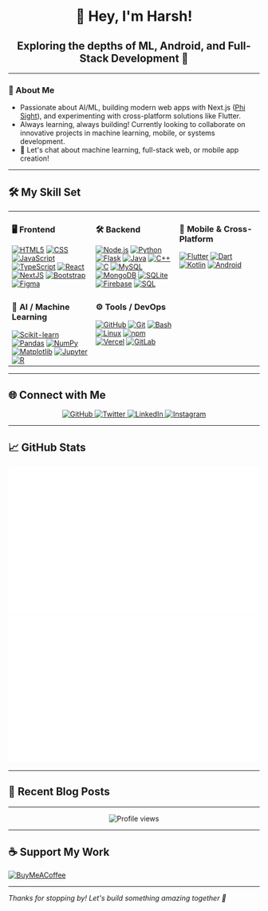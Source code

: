 <div align="center">

# 👋 Hey, I'm Harsh!  
## Exploring the depths of ML, Android, and Full-Stack Development 🚀

</div>

---

### 🌱 About Me

- Passionate about AI/ML, building modern web apps with Next.js ([Phi Sight](http://www.phi-sight.com)), and experimenting with cross-platform solutions like Flutter.
- Always learning, always building! Currently looking to collaborate on innovative projects in machine learning, mobile, or systems development.
- 💬 Let's chat about machine learning, full-stack web, or mobile app creation!

---

## 🛠️ My Skill Set

<table>
<tr>
<td valign="top" width="33%">

### 🖥️ Frontend
<div align="left">
  <a href="https://en.wikipedia.org/wiki/HTML5" target="_blank"><img src="https://cdn.jsdelivr.net/gh/devicons/devicon/icons/html5/html5-original-wordmark.svg" alt="HTML5" height="40"/></a>
  <a href="https://www.w3.org/Style/CSS/Overview.en.html" target="_blank"><img src="https://cdn.jsdelivr.net/gh/devicons/devicon/icons/css3/css3-original-wordmark.svg" alt="CSS" height="40"/></a>
  <a href="https://www.javascript.com/" target="_blank"><img src="https://cdn.jsdelivr.net/gh/devicons/devicon/icons/javascript/javascript-original.svg" alt="JavaScript" height="40"/></a>
  <a href="https://www.typescriptlang.org/" target="_blank"><img src="https://cdn.jsdelivr.net/gh/devicons/devicon/icons/typescript/typescript-original.svg" alt="TypeScript" height="40"/></a>
  <a href="https://reactjs.org/" target="_blank"><img src="https://cdn.jsdelivr.net/gh/devicons/devicon/icons/react/react-original-wordmark.svg" alt="React" height="40"/></a>
  <a href="https://nextjs.org/" target="_blank"><img src="https://cdn.jsdelivr.net/gh/devicons/devicon/icons/nextjs/nextjs-original-wordmark.svg" alt="NextJS" height="40"/></a>
  <a href="https://getbootstrap.com/" target="_blank"><img src="https://cdn.jsdelivr.net/gh/devicons/devicon/icons/bootstrap/bootstrap-plain.svg" alt="Bootstrap" height="40"/></a>
  <a href="https://www.figma.com/" target="_blank"><img src="https://cdn.jsdelivr.net/gh/devicons/devicon/icons/figma/figma-original.svg" alt="Figma" height="40"/></a>
</div>

</td>
<td valign="top" width="33%">

### 🛠️ Backend
<div align="left">
  <a href="https://nodejs.org/" target="_blank"><img src="https://cdn.jsdelivr.net/gh/devicons/devicon/icons/nodejs/nodejs-original-wordmark.svg" alt="Node.js" height="40"/></a>
  <a href="https://www.python.org/" target="_blank"><img src="https://cdn.jsdelivr.net/gh/devicons/devicon/icons/python/python-original.svg" alt="Python" height="40"/></a>
  <a href="https://flask.palletsprojects.com/" target="_blank"><img src="https://cdn.jsdelivr.net/gh/devicons/devicon/icons/flask/flask-original-wordmark.svg" alt="Flask" height="40"/></a>
  <a href="https://www.java.com/" target="_blank"><img src="https://cdn.jsdelivr.net/gh/devicons/devicon/icons/java/java-original-wordmark.svg" alt="Java" height="40"/></a>
  <a href="https://www.cplusplus.com/" target="_blank"><img src="https://cdn.jsdelivr.net/gh/devicons/devicon/icons/cplusplus/cplusplus-original.svg" alt="C++" height="40"/></a>
  <a href="https://www.cprogramming.com/" target="_blank"><img src="https://cdn.jsdelivr.net/gh/devicons/devicon/icons/c/c-original.svg" alt="C" height="40"/></a>
  <a href="https://www.mysql.com/" target="_blank"><img src="https://cdn.jsdelivr.net/gh/devicons/devicon/icons/mysql/mysql-original-wordmark.svg" alt="MySQL" height="40"/></a>
  <a href="https://www.mongodb.com/" target="_blank"><img src="https://cdn.jsdelivr.net/gh/devicons/devicon/icons/mongodb/mongodb-original-wordmark.svg" alt="MongoDB" height="40"/></a>
  <a href="https://www.sqlite.org/index.html" target="_blank"><img src="https://cdn.jsdelivr.net/gh/devicons/devicon/icons/sqlite/sqlite-original-wordmark.svg" alt="SQLite" height="40"/></a>
  <a href="https://firebase.google.com/" target="_blank"><img src="https://cdn.jsdelivr.net/gh/devicons/devicon/icons/firebase/firebase-plain-wordmark.svg" alt="Firebase" height="40"/></a>
  <a href="https://www.svgrepo.com/svg/331760/sql-database-generic" target="_blank"><img src="https://www.svgrepo.com/show/331760/sql-database-generic.svg" alt="SQL" height="40"/></a>
</div>

</td>
<td valign="top" width="33%">

### 📱 Mobile & Cross-Platform
<div align="left">
  <a href="https://flutter.dev/" target="_blank"><img src="https://cdn.jsdelivr.net/gh/devicons/devicon/icons/flutter/flutter-original.svg" alt="Flutter" height="40"/></a>
  <a href="https://dart.dev/" target="_blank"><img src="https://cdn.jsdelivr.net/gh/devicons/devicon/icons/dart/dart-original-wordmark.svg" alt="Dart" height="40"/></a>
  <a href="https://kotlinlang.org/" target="_blank"><img src="https://cdn.jsdelivr.net/gh/devicons/devicon/icons/kotlin/kotlin-original.svg" alt="Kotlin" height="40"/></a>
  <a href="https://www.android.com/intl/en_in/" target="_blank"><img src="https://cdn.jsdelivr.net/gh/devicons/devicon/icons/android/android-original-wordmark.svg" alt="Android" height="40"/></a>
</div>

</td>
</tr>
<tr>
<td valign="top" width="33%">

### 🤖 AI / Machine Learning
<div align="left">
  <a href="https://scikit-learn.org/stable/" target="_blank"><img src="https://cdn.jsdelivr.net/gh/devicons/devicon/icons/scikitlearn/scikitlearn-original.svg" alt="Scikit-learn" height="40"/></a>
  <a href="https://pandas.pydata.org/" target="_blank"><img src="https://cdn.jsdelivr.net/gh/devicons/devicon/icons/pandas/pandas-original-wordmark.svg" alt="Pandas" height="40"/></a>
  <a href="https://numpy.org/" target="_blank"><img src="https://cdn.jsdelivr.net/gh/devicons/devicon/icons/numpy/numpy-original-wordmark.svg" alt="NumPy" height="40"/></a>
  <a href="https://matplotlib.org/" target="_blank"><img src="https://cdn.jsdelivr.net/gh/devicons/devicon/icons/matplotlib/matplotlib-original.svg" alt="Matplotlib" height="40"/></a>
  <a href="https://jupyter.org/" target="_blank"><img src="https://cdn.jsdelivr.net/gh/devicons/devicon/icons/jupyter/jupyter-original-wordmark.svg" alt="Jupyter" height="40"/></a>
  <a href="https://www.r-project.org/" target="_blank"><img src="https://cdn.jsdelivr.net/gh/devicons/devicon/icons/r/r-original.svg" alt="R" height="40"/></a>
</div>

</td>
<td valign="top" width="33%">

### ⚙️ Tools / DevOps

<div align="left">
  <a href="https://github.com/" target="_blank"><img src="https://cdn.jsdelivr.net/gh/devicons/devicon/icons/github/github-original-wordmark.svg" alt="GitHub" height="40"/></a>
  <a href="https://git-scm.com/" target="_blank"><img src="https://cdn.jsdelivr.net/gh/devicons/devicon/icons/git/git-original-wordmark.svg" alt="Git" height="40"/></a>
  <a href="https://www.gnu.org/software/bash/" target="_blank"><img src="https://cdn.jsdelivr.net/gh/devicons/devicon/icons/bash/bash-original.svg" alt="Bash" height="40"/></a>
  <a href="https://www.linux.org/" target="_blank"><img src="https://cdn.jsdelivr.net/gh/devicons/devicon/icons/linux/linux-original.svg" alt="Linux" height="40"/></a>
  <a href="https://www.npmjs.com/" target="_blank"><img src="https://cdn.jsdelivr.net/gh/devicons/devicon/icons/npm/npm-original-wordmark.svg" alt="npm" height="40"/></a>
  <a href="https://vercel.com/" target="_blank"><img src="https://cdn.jsdelivr.net/gh/devicons/devicon/icons/vercel/vercel-original.svg" alt="Vercel" height="40"/></a>
  <a href="https://about.gitlab.com/" target="_blank"><img src="https://cdn.jsdelivr.net/gh/devicons/devicon/icons/gitlab/gitlab-original-wordmark.svg" alt="GitLab" height="40"/></a>
</div>

</td>
<td valign="top" width="33%">

</td>
</tr>
</table>

---

## 🌐 Connect with Me

<div align="center">
  <a href="https://github.com/HarshJain69" target="_blank">
    <img src="https://img.shields.io/badge/github-%2324292e.svg?&style=for-the-badge&logo=github&logoColor=white" alt="GitHub" />
  </a>
  <a href="https://twitter.com/Harsh_Gothi_31" target="_blank">
    <img src="https://img.shields.io/badge/twitter-%2300acee.svg?&style=for-the-badge&logo=twitter&logoColor=white" alt="Twitter" />
  </a>
  <a href="https://linkedin.com/in/harsh-partap-jain-2952a428b" target="_blank">
    <img src="https://img.shields.io/badge/linkedin-%231E77B5.svg?&style=for-the-badge&logo=linkedin&logoColor=white" alt="LinkedIn" />
  </a>
  <a href="https://instagram.com/harsh._kuro" target="_blank">
    <img src="https://img.shields.io/badge/instagram-%23000000.svg?&style=for-the-badge&logo=instagram&logoColor=white" alt="Instagram" />
  </a>
</div>

---

## 📈 GitHub Stats

<p align="center">
  <img src="https://raw.githubusercontent.com/HarshJain69/Readme-generator/master/generated/languages.svg" alt="Languages"/>
  <img src="https://raw.githubusercontent.com/HarshJain69/Readme-generator/master/generated/overview.svg" alt="Profile Overview"/>
</p>

---

## 📝 Recent Blog Posts

<!-- Add your recent blog posts here, or link to your blog. -->

---

<div align="center">
  <img src="https://komarev.com/ghpvc/?username=HarshJain69&&style=flat-square" alt="Profile views" />
</div>

---

## ☕ Support My Work

[![BuyMeACoffee](https://img.shields.io/badge/Buy%20Me%20a%20Coffee-ffdd00?style=for-the-badge&logo=buy-me-a-coffee&logoColor=black)](https://buymeacoffee.com/harshkuro)

---

*Thanks for stopping by! Let's build something amazing together 🚀*
